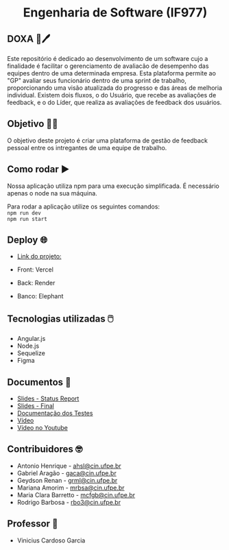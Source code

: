 <h1 align="center"> Engenharia de Software (IF977) </h1>

## DOXA :memo:🖊️
Este repositório é dedicado ao desenvolvimento de um software cujo a finalidade é facilitar o gerenciamento de avaliacão de desempenho das equipes dentro de uma determinada empresa. Esta plataforma permite ao "GP" avaliar seus funcionário dentro de uma sprint de trabalho, proporcionando uma visão atualizada do progresso e das áreas de melhoria individual. Existem dois fluxos, o do Usuário, que recebe as avaliações de feedback, e o do Líder, que realiza as avaliações de feedback dos usuários.

## Objetivo 🗿🍷
O objetivo deste projeto é criar uma plataforma de gestão de feedback pessoal entre os intregantes de uma equipe de trabalho. 

## Como rodar :arrow_forward:
Nossa aplicação utiliza npm para uma execução simplificada. É necessário apenas o node na sua máquina.

Para rodar a aplicação utilize os seguintes comandos:  
``
 npm run dev
 ``  
 ``
 npm run start
``
## Deploy 🌐
- [Link do projeto: ](https://eng-software-blue.vercel.app/)

- Front: Vercel
- Back: Render
- Banco: Elephant

## Tecnologias utilizadas 🖱️
- Angular.js
- Node.js
- Sequelize
- Figma

## Documentos 📂
- [Slides - Status Report](https://github.com/clarabarretto/Eng-Software/blob/main/documents/Doxa%20-%20Status%20Report.pdf)
- [Slides - Final](https://github.com/clarabarretto/Eng-Software/blob/main/documents/Doxa%20-%20Engenharia%20de%20Software.pdf)
- [Documentação dos Testes](https://github.com/clarabarretto/Eng-Software/blob/main/documents/Testes%20-%20Doxa.pdf)
- [Vídeo](https://github.com/clarabarretto/Eng-Software/blob/main/documents/Interface%20-%20Doxa.mp4)
- [Vídeo no Youtube](https://youtu.be/PCGBTQjJydY)

## Contribuidores 🤓
 - Antonio Henrique - ahsl@cin.ufpe.br
 - Gabriel Aragão - gaca@cin.ufpe.br
 - Geydson Renan - grml@cin.ufpe.br
 - Mariana Amorim - mrbsa@cin.ufpe.br
 - Maria Clara Barretto - mcfgb@cin.ufpe.br
 - Rodrigo Barbosa - rbo3@cin.ufpe.br

## Professor 📏
 - Vinicius Cardoso Garcia

